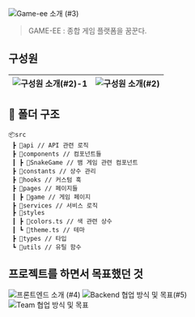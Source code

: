 

![Game-ee 소개 (#3)](https://user-images.githubusercontent.com/49177223/183588570-c0d19196-124f-4e5d-b18c-ffc34903d3c5.png)

> GAME-EE :  종합 게임 플랫폼을 꿈꾼다.



##  구성원
|![구성원 소개(#2)-1](https://user-images.githubusercontent.com/49177223/183588531-0a131bd0-5b06-4dc4-a8d6-1f3a99a16488.png)  |  ![구성원 소개(#2)](https://user-images.githubusercontent.com/49177223/183588551-836729f1-966b-427d-99d6-924d8ba47a42.png)|
|--|--|
 


## 📁 폴더 구조

```
📦src
 ┣ 📂api // API 관련 로직
 ┣ 📂components // 컴포넌트들
 ┃ ┣ 📂SnakeGame // 뱀 게임 관련 컴포넌트
 ┣ 📂constants // 상수 관리
 ┣ 📂hooks // 커스텀 훅
 ┣ 📂pages // 페이지들
 ┃ ┣ 📂game // 게임 페이지
 ┣ 📂services // 서비스 로직
 ┣ 📂styles
 ┃ ┣ 📜colors.ts // 색 관련 상수
 ┃ ┗ 📜theme.ts // 테마
 ┣ 📂types // 타입
 ┗ 📂utils // 유틸 함수
```




## 프로젝트를 하면서 목표했던 것

![프론트엔드 소개 (#4)](https://user-images.githubusercontent.com/49177223/183588563-7e4c7a85-0acd-4ce7-a73e-3054609083e7.png)
![Backend 협업 방식 및 목표(#5)](https://user-images.githubusercontent.com/49177223/183588568-0dc2e102-0fc0-407f-8d53-589daa76c6a8.png)
![Team 협업 방식 및 목표](https://user-images.githubusercontent.com/49177223/183588574-6987c269-9124-4a7f-b636-63bfbe640d41.png)
